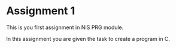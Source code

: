 # Assignment 1
This is you first assignment in NIS PRG module.

In this assignment you are given the task to create a program in C.
